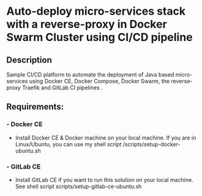 # Auto-deploy micro-services stack with a reverse-proxy in Docker Swarm Cluster using CI/CD pipeline

## Description
Sample CI/CD platform to automate the deployment of Java based micro-services using Docker CE,
Docker Compose, Docker Swarm, the reverse-proxy Traefik and GitLab CI  pipelines  .


## Requirements:

### - Docker CE 
- Install Docker CE & Docker machine on your local machine. If you are in Linux/Ubuntu, you can use my shell script /scripts/setup-docker-ubuntu.sh

### - GitLab CE
- Install GitLab CE if you want to run this solution on your local machine. See shell script scripts/setup-gitlab-ce-ubuntu.sh


